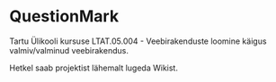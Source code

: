 # QuestionMark
Tartu Ülikooli kursuse LTAT.05.004 - Veebirakenduste loomine käigus valmiv/valminud veebirakendus.

Hetkel saab projektist lähemalt lugeda Wikist.
